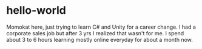 # hello-world

Momokat here, just trying to learn C# and Unity for a career change.
I had a corporate sales job but after 3 yrs I realized that wasn't for me.
I spend about 3 to 6 hours learning mostly online everyday for about a month now.
